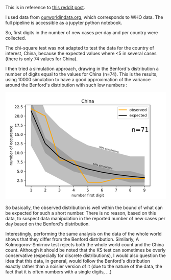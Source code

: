 
This is in reference to [this reddit post](https://www.reddit.com/r/dataisbeautiful/comments/fo89zr/oc_china_iran_tallies_of_covid19_appear/).

I used data from [ourworldindata.org](https://covid.ourworldindata.org/data/ecdc/full_data.csv), which corresponds to WHO data.
The full pipeline is accessible as a jupyter python notebook.

So, first digits in the number of new cases per day and per country were collected.

The chi-square test was not adapted to test the data for the country of interest, China, because the expected values where <5 in several cases (there is only 74 values for China).

I then tried a simulation approach, drawing in the Benford's distribution a number of digits equal to the values for China (n=74). 
This is the results, using 10000 simulation to have a good approximation of the variance around the Benford's distribution with such low numbers :

![china results](benford_coronoa_China_10000simul.png)

So basically, the observed distribution is well within the bound of what can be expected for such a short number. 
There is no reason, based on this data, to suspect data manipulation in the reported number of new cases per day based on the Benford's distribution.


Interestingly, performing the same analysis on the data of the whole world shows that they differ from the Benford distribution.
Similarly, A Kolmogorov-Smirnov test rejects both the whole world count and the China count. 
Although it should be noted that the KS test can sometimes be overly conservative (especially for discrete distributions), I would also question the idea that this data, in general, would follow the Benford's distribution exactly rather than a noisier version of it (due to the nature of the data, the fact that it is often numbers with a single digits, ...)
